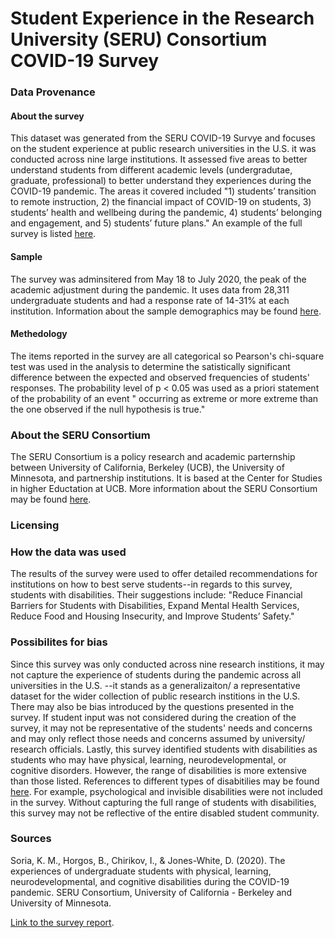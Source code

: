 # Student Experience in the Research University (SERU) Consortium COVID-19 Survey

### Data Provenance 

#### About the survey
This dataset was generated from the SERU COVID-19 Survye and focuses on the student experience at public research universities in the U.S. it was conducted across nine large institutions.
It assessed five areas to better understand students from different academic levels (undergradutae, graduate, professional) to better understand they experiences during the COVID-19 pandemic.
The areas it covered included "1) students’ transition to remote instruction, 2) the financial impact of COVID-19 on students, 3) students’ health and wellbeing during the pandemic, 4) students’ belonging and engagement, and 5) students’ future plans."
An example of the full survey is listed [here](https://drive.google.com/file/d/1CEjxYSrsW6XSgA568H5tYyCHwtT4u8Du/view). 

#### Sample
The survey was adminsitered from May 18 to July 2020, the peak of the academic adjustment during the pandemic. It uses data from 28,311 undergraduate students and had a response rate of 14-31% at each institution. Information about the sample demographics may be found 
[here](https://cshe.berkeley.edu/sites/default/files/seru_and_gradseru_covid-19_survey_sample_information.pdf).

#### Methedology
The items reported in the survey are all categorical so Pearson's chi-square test was used in the analysis to determine the satistically significant difference
between the expected and observed frequencies of students' responses. The probability level of p < 0.05 was used as a priori statement of the probability of an event
" occurring as extreme or more extreme than the one observed if the null hypothesis is true." 

### About the SERU Consortium 
The SERU Consortium is a policy research and academic parternship between University of California, Berkeley (UCB), the University of Minnesota, and partnership institutions.
It is based at the Center for Studies in higher Eductation at UCB. More information about the SERU Consortium may be found [here](https://cshe.berkeley.edu/seru).

### Licensing

### How the data was used
The results of the survey were used to offer detailed recommendations for institutions on how to best serve students--in regards to this survey, students with disabilities. Their suggestions include: "Reduce Financial Barriers for Students with Disabilities, Expand Mental Health Services, Reduce Food and Housing Insecurity, and Improve Students’ Safety."

### Possibilites for bias
Since this survey was only conducted across nine research institions, it may not capture the experience of students during the pandemic across all universities in the U.S. --it stands as a generalizaiton/ a representative dataset for the wider collection of public research institions in the U.S.
There may also be bias introduced by the questions presented in the survey. If student input was not considered during the creation of the survey, it may not be representative of the students' needs and concerns and may only reflect those needs and concerns assumed by university/ research officials. Lastly, this survey identified students with disabilities as students who may have physical, learning, neurodevelopmental, or cognitive disorders. However, the range of disabilities is more extensive than those listed. References to different types of disabitilies may be found [here](https://www.disabled-world.com/disability/types/). For example, psychological and invisible disabilities were not included in the survey. Without capturing the full range of students with disabilities, this survey may not be reflective of the entire disabled student community.

### Sources
Soria, K. M., Horgos, B., Chirikov, I., & Jones-White, D. (2020). The experiences of undergraduate students with physical, learning, neurodevelopmental, and cognitive disabilities during the COVID-19 pandemic. SERU Consortium, University of California - Berkeley and University of Minnesota.

[Link to the survey report](https://docs.google.com/document/d/1JrPktBoLN2cJHxwGwLorgCKFnlR86klkMBe15yPbey0/edit#).
